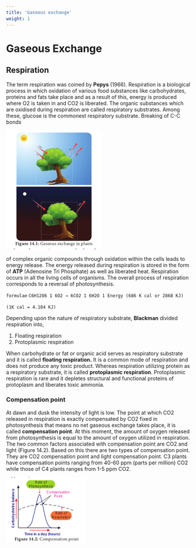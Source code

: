 ```yaml
---
title: 'Gaseous exchange'
weight: 1
---
```


# Gaseous Exchange 

## Respiration
The term respiration was coined by **Pepys** (1966). Respiration is a biological process in which oxidation of various food substances like carbohydrates, proteins and fats take place and as a result of this, energy is produced where O2 is taken in and CO2 is liberated. The organic substances which are oxidised during respiration are called respiratory substrates. Among these, glucose is the commonest respiratory substrate. Breaking of C-C bonds

![ Compensation point ## Structure of ATP](14.2.png "")     

of complex organic compounds through oxidation within the cells leads to energy release. The energy released during respiration is stored in the form of **ATP** (Adenosine Tri Phosphate) as well as liberated heat. Respiration occurs in all the living cells of organisms. The overall process of respiration corresponds to a reversal of photosynthesis.

`formulae`
`C6H12O6 1 6O2 → 6CO2 1 6H2O 1 Energy (686 K cal or 2868 KJ)`

`(1K cal = 4.184 KJ)`

Depending upon the nature of respiratory substrate, **Blackman** divided respiration into,

1. Floating respiration 
2. Protoplasmic respiration

When carbohydrate or fat or organic acid serves as respiratory substrate and it is called **floating respiration.** It is a common mode of respiration and does not produce any toxic product. Whereas respiration utilizing protein as a respiratory substrate, it is called **protoplasmic respiration**. Protoplasmic respiration is rare and it depletes structural and functional proteins of protoplasm and liberates toxic ammonia.  

### Compensation point
At dawn and dusk the intensity of light is low. The point at which CO2 released in respiration is exactly compensated by CO2 fixed in photosynthesis that means no net gaseous exchange takes place, it is called **compensation point**. At this moment, the amount of oxygen released from photosynthesis is equal to the amount of oxygen utilized in respiration. The two common factors associated with compensation point are CO2 and light (Figure 14.2). Based on this there are two types of compensation point. They are CO2 compensation point and light compensation point. C3 plants have compensation points ranging from 40-60 ppm (parts per million) CO2 while those of C4 plants ranges from 1-5 ppm CO2.

![ Molecular structure of ATP](14.3.png "")
